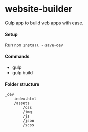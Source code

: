 # website-builder

Gulp app to build web apps with ease.

#### Setup
Run `npm install --save-dev`

#### Commands
- gulp
- gulp build

#### Folder structure
    _dev
        index.html
        /assets
            /css
            /img
            /js
            /json
            /scss    